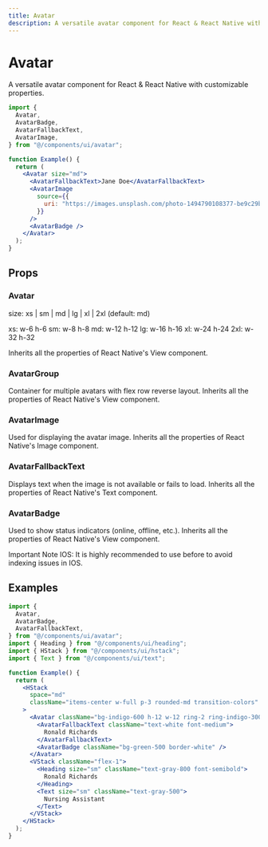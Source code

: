 ```yaml
---
title: Avatar
description: A versatile avatar component for React & React Native with customizable properties.
---
```


# Avatar

A versatile avatar component for React & React Native with customizable properties.

```jsx
import {
  Avatar,
  AvatarBadge,
  AvatarFallbackText,
  AvatarImage,
} from "@/components/ui/avatar";

function Example() {
  return (
    <Avatar size="md">
      <AvatarFallbackText>Jane Doe</AvatarFallbackText>
      <AvatarImage
        source={{
          uri: "https://images.unsplash.com/photo-1494790108377-be9c29b29330?ixlib=rb-1.2.1&ixid=MnwxMjA3fDB8MHxwaG90by1wYWdlfHx8fGVufDB8fHx8&auto=format&fit=crop&w=687&q=80",
        }}
      />
      <AvatarBadge />
    </Avatar>
  );
}
```

## Props

### Avatar

size: xs | sm | md | lg | xl | 2xl (default: md)

xs: w-6 h-6
sm: w-8 h-8
md: w-12 h-12
lg: w-16 h-16
xl: w-24 h-24
2xl: w-32 h-32

Inherits all the properties of React Native's View component.

### AvatarGroup

Container for multiple avatars with flex row reverse layout.
Inherits all the properties of React Native's View component.

### AvatarImage

Used for displaying the avatar image.
Inherits all the properties of React Native's Image component.

### AvatarFallbackText

Displays text when the image is not available or fails to load.
Inherits all the properties of React Native's Text component.

### AvatarBadge

Used to show status indicators (online, offline, etc.).
Inherits all the properties of React Native's View component.

Important Note
IOS: It is highly recommended to use <AvatarFallbackText /> before <AvatarImage /> to avoid indexing issues in IOS.

## Examples

```jsx
import {
  Avatar,
  AvatarBadge,
  AvatarFallbackText,
} from "@/components/ui/avatar";
import { Heading } from "@/components/ui/heading";
import { HStack } from "@/components/ui/hstack";
import { Text } from "@/components/ui/text";

function Example() {
  return (
    <HStack
      space="md"
      className="items-center w-full p-3 rounded-md transition-colors"
    >
      <Avatar className="bg-indigo-600 h-12 w-12 ring-2 ring-indigo-300 shadow-sm">
        <AvatarFallbackText className="text-white font-medium">
          Ronald Richards
        </AvatarFallbackText>
        <AvatarBadge className="bg-green-500 border-white" />
      </Avatar>
      <VStack className="flex-1">
        <Heading size="sm" className="text-gray-800 font-semibold">
          Ronald Richards
        </Heading>
        <Text size="sm" className="text-gray-500">
          Nursing Assistant
        </Text>
      </VStack>
    </HStack>
  );
}
```

